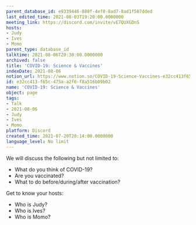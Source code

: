 ```yaml
---
parent_database_id: e9339446-880f-4ef0-8ad7-8ad1f507dded
last_edited_time: 2021-08-03T19:20:00.0000000
meeting_link: https://discord.com/invite/vE7QUXGDnS
hosts:
- Judy
- Ives
- Momo
parent_type: database_id
talktime: 2021-08-06T20:30:00.0000000
archived: false
title: 'COVID-19: Science & Vaccines'
indexDate: 2021-08-06
notion_url: https://www.notion.so/COVID-19-Science-Vaccines-e32cc413f65c475aa2f6f8a516b09b02
id: e32cc413-f65c-475a-a2f6-f8a516b09b02
name: 'COVID-19: Science & Vaccines'
object: page
tags:
- Talk
- 2021-08-06
- Judy
- Ives
- Momo
platform: Discord
created_time: 2021-07-20T20:14:00.0000000
language_level: No limit
---
```



We will discuss the following but not limited to:
   - What do you think of COVID-19?
   - Are you vaccinated?
   - What to do before/during/after vaccination?

Get to know your hosts:
   - Who is Judy?
   - Who is Ives?
   - Who is Momo?



